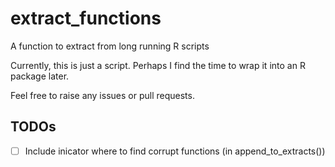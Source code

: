 # extract_functions
A function to extract from long running R scripts

Currently, this is just a script. Perhaps I find the time to wrap it into an R 
package later. 

Feel free to raise any issues or pull requests. 

## TODOs

 - [ ] Include inicator where to find corrupt functions (in append_to_extracts())

